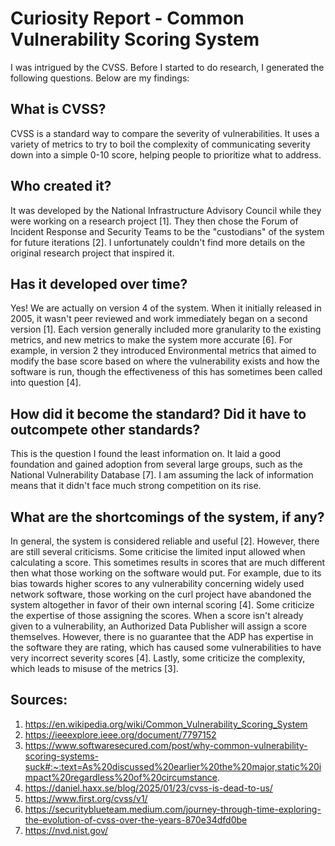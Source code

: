 # Curiosity Report - Common Vulnerability Scoring System

  I was intrigued by the CVSS. Before I started to do research, I generated the following questions. Below are my findings:

## What is CVSS?

  CVSS is a standard way to compare the severity of vulnerabilities. It uses a variety of metrics to try to boil the complexity of communicating severity down into a simple 0-10 score, helping people to prioritize what to address.

## Who created it?

  It was developed by the National Infrastructure Advisory Council while they were working on a research project [1]. They then chose the Forum of Incident Response and Security Teams to be the "custodians" of the system for future iterations [2]. I unfortunately couldn't find more details on the original research project that inspired it. 

## Has it developed over time?

  Yes! We are actually on version 4 of the system. When it initially released in 2005, it wasn't peer reviewed and work immediately began on a second version [1]. Each version generally included more granularity to the existing metrics, and new metrics to make the system more accurate [6]. For example, in version 2 they introduced Environmental metrics that aimed to modify the base score based on where the vulnerability exists and how the software is run, though the effectiveness of this has sometimes been called into question [4].

## How did it become the standard? Did it have to outcompete other standards?

  This is the question I found the least information on. It laid a good foundation and gained adoption from several large groups, such as the National Vulnerability Database [7]. I am assuming the lack of information means that it didn't face much strong competition on its rise.

## What are the shortcomings of the system, if any?

  In general, the system is considered reliable and useful [2]. However, there are still several criticisms. Some criticise the limited input allowed when calculating a score. This sometimes results in scores that are much different then what those working on the software would put. For example, due to its bias towards higher scores to any vulnerability concerning widely used network software, those working on the curl project have abandoned the system altogether in favor of their own internal scoring [4]. Some criticize the expertise of those assigning the scores. When a score isn't already given to a vulnerability, an Authorized Data Publisher will assign a score themselves. However, there is no guarantee that the ADP has expertise in the software they are rating, which has caused some vulnerabilities to have very incorrect severity scores [4]. Lastly, some criticize the complexity, which leads to misuse of the metrics [3].

## Sources:

1. https://en.wikipedia.org/wiki/Common_Vulnerability_Scoring_System
2. https://ieeexplore.ieee.org/document/7797152
3. https://www.softwaresecured.com/post/why-common-vulnerability-scoring-systems-suck#:~:text=As%20discussed%20earlier%20the%20major,static%20impact%20regardless%20of%20circumstance.
4. https://daniel.haxx.se/blog/2025/01/23/cvss-is-dead-to-us/
5. https://www.first.org/cvss/v1/
6. https://securityblueteam.medium.com/journey-through-time-exploring-the-evolution-of-cvss-over-the-years-870e34dfd0be
7. https://nvd.nist.gov/


